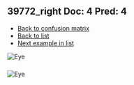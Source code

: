 ## 39772_right Doc: 4 Pred: 4
- [Back to confusion matrix](https://github.com/juliandewit/kaggle_retinopathy/blob/master/matrix.md)
- [Back to list](https://github.com/juliandewit/kaggle_retinopathy/blob/master/lists/44/list.md)
- [Next example in list](https://github.com/juliandewit/kaggle_retinopathy/blob/master/lists/44/39/3993_left.md)

![Eye](https://retinopaty.blob.core.windows.net/size1024/39772_right_4.jpeg)

### 

![Eye]()
